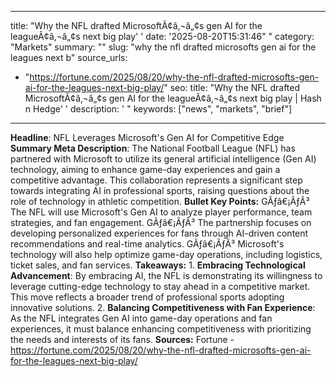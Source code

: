 ﻿---

title: "Why the NFL drafted MicrosoftÃ¢â‚¬â„¢s gen AI for the leagueÃ¢â‚¬â„¢s next big play''
date: '2025-08-20T15:31:46""
category: "Markets"
summary: ""
slug: "why the nfl drafted microsofts gen ai for the leagues next b"
source_urls:
  - "https://fortune.com/2025/08/20/why-the-nfl-drafted-microsofts-gen-ai-for-the-leagues-next-big-play/"
seo:
  title: "Why the NFL drafted MicrosoftÃ¢â‚¬â„¢s gen AI for the leagueÃ¢â‚¬â„¢s next big play | Hash n Hedge''
  description: '"
  keywords: ["news", "markets", "brief"]

---
**Headline**: NFL Leverages Microsoft's Gen AI for Competitive Edge  **Summary Meta Description**: The National Football League (NFL) has partnered with Microsoft to utilize its general artificial intelligence (Gen AI) technology, aiming to enhance game-day experiences and gain a competitive advantage. This collaboration represents a significant step towards integrating AI in professional sports, raising questions about the role of technology in athletic competition.  **Bullet Key Points:**  GÃƒâ€¡ÃƒÂ³ The NFL will use Microsoft's Gen AI to analyze player performance, team strategies, and fan engagement. GÃƒâ€¡ÃƒÂ³ The partnership focuses on developing personalized experiences for fans through AI-driven content recommendations and real-time analytics. GÃƒâ€¡ÃƒÂ³ Microsoft's technology will also help optimize game-day operations, including logistics, ticket sales, and fan services.  **Takeaways:**  1. **Embracing Technological Advancement**: By embracing AI, the NFL is demonstrating its willingness to leverage cutting-edge technology to stay ahead in a competitive market. This move reflects a broader trend of professional sports adopting innovative solutions. 2. **Balancing Competitiveness with Fan Experience**: As the NFL integrates Gen AI into game-day operations and fan experiences, it must balance enhancing competitiveness with prioritizing the needs and interests of its fans.  **Sources:** Fortune - https://fortune.com/2025/08/20/why-the-nfl-drafted-microsofts-gen-ai-for-the-leagues-next-big-play/ 
